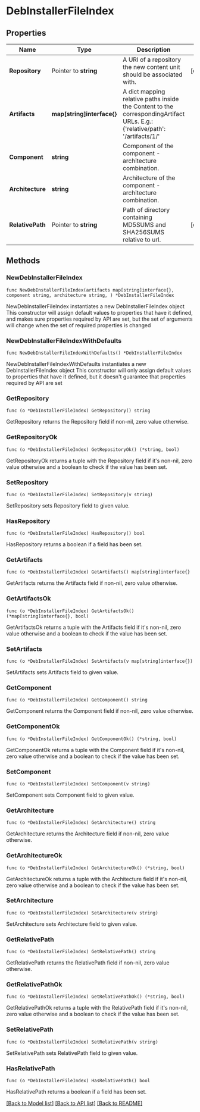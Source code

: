 # DebInstallerFileIndex

## Properties

Name | Type | Description | Notes
------------ | ------------- | ------------- | -------------
**Repository** | Pointer to **string** | A URI of a repository the new content unit should be associated with. | [optional] 
**Artifacts** | **map[string]interface{}** | A dict mapping relative paths inside the Content to the correspondingArtifact URLs. E.g.: {&#39;relative/path&#39;: &#39;/artifacts/1/&#39; | 
**Component** | **string** | Component of the component - architecture combination. | 
**Architecture** | **string** | Architecture of the component - architecture combination. | 
**RelativePath** | Pointer to **string** | Path of directory containing MD5SUMS and SHA256SUMS relative to url. | [optional] 

## Methods

### NewDebInstallerFileIndex

`func NewDebInstallerFileIndex(artifacts map[string]interface{}, component string, architecture string, ) *DebInstallerFileIndex`

NewDebInstallerFileIndex instantiates a new DebInstallerFileIndex object
This constructor will assign default values to properties that have it defined,
and makes sure properties required by API are set, but the set of arguments
will change when the set of required properties is changed

### NewDebInstallerFileIndexWithDefaults

`func NewDebInstallerFileIndexWithDefaults() *DebInstallerFileIndex`

NewDebInstallerFileIndexWithDefaults instantiates a new DebInstallerFileIndex object
This constructor will only assign default values to properties that have it defined,
but it doesn't guarantee that properties required by API are set

### GetRepository

`func (o *DebInstallerFileIndex) GetRepository() string`

GetRepository returns the Repository field if non-nil, zero value otherwise.

### GetRepositoryOk

`func (o *DebInstallerFileIndex) GetRepositoryOk() (*string, bool)`

GetRepositoryOk returns a tuple with the Repository field if it's non-nil, zero value otherwise
and a boolean to check if the value has been set.

### SetRepository

`func (o *DebInstallerFileIndex) SetRepository(v string)`

SetRepository sets Repository field to given value.

### HasRepository

`func (o *DebInstallerFileIndex) HasRepository() bool`

HasRepository returns a boolean if a field has been set.

### GetArtifacts

`func (o *DebInstallerFileIndex) GetArtifacts() map[string]interface{}`

GetArtifacts returns the Artifacts field if non-nil, zero value otherwise.

### GetArtifactsOk

`func (o *DebInstallerFileIndex) GetArtifactsOk() (*map[string]interface{}, bool)`

GetArtifactsOk returns a tuple with the Artifacts field if it's non-nil, zero value otherwise
and a boolean to check if the value has been set.

### SetArtifacts

`func (o *DebInstallerFileIndex) SetArtifacts(v map[string]interface{})`

SetArtifacts sets Artifacts field to given value.


### GetComponent

`func (o *DebInstallerFileIndex) GetComponent() string`

GetComponent returns the Component field if non-nil, zero value otherwise.

### GetComponentOk

`func (o *DebInstallerFileIndex) GetComponentOk() (*string, bool)`

GetComponentOk returns a tuple with the Component field if it's non-nil, zero value otherwise
and a boolean to check if the value has been set.

### SetComponent

`func (o *DebInstallerFileIndex) SetComponent(v string)`

SetComponent sets Component field to given value.


### GetArchitecture

`func (o *DebInstallerFileIndex) GetArchitecture() string`

GetArchitecture returns the Architecture field if non-nil, zero value otherwise.

### GetArchitectureOk

`func (o *DebInstallerFileIndex) GetArchitectureOk() (*string, bool)`

GetArchitectureOk returns a tuple with the Architecture field if it's non-nil, zero value otherwise
and a boolean to check if the value has been set.

### SetArchitecture

`func (o *DebInstallerFileIndex) SetArchitecture(v string)`

SetArchitecture sets Architecture field to given value.


### GetRelativePath

`func (o *DebInstallerFileIndex) GetRelativePath() string`

GetRelativePath returns the RelativePath field if non-nil, zero value otherwise.

### GetRelativePathOk

`func (o *DebInstallerFileIndex) GetRelativePathOk() (*string, bool)`

GetRelativePathOk returns a tuple with the RelativePath field if it's non-nil, zero value otherwise
and a boolean to check if the value has been set.

### SetRelativePath

`func (o *DebInstallerFileIndex) SetRelativePath(v string)`

SetRelativePath sets RelativePath field to given value.

### HasRelativePath

`func (o *DebInstallerFileIndex) HasRelativePath() bool`

HasRelativePath returns a boolean if a field has been set.


[[Back to Model list]](../README.md#documentation-for-models) [[Back to API list]](../README.md#documentation-for-api-endpoints) [[Back to README]](../README.md)


